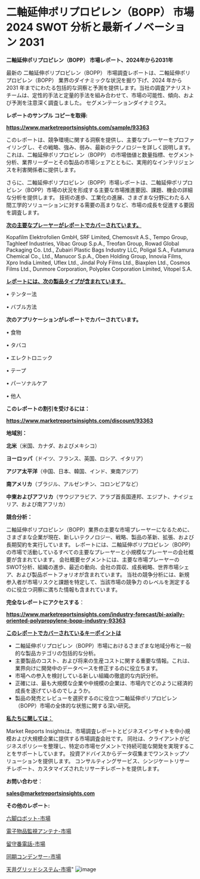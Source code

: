 # 二軸延伸ポリプロピレン（BOPP） 市場 2024 SWOT 分析と最新イノベーション 2031

<strong>二軸延伸ポリプロピレン（BOPP） 市場レポート、2024年から2031年</strong>

最新の 二軸延伸ポリプロピレン（BOPP） 市場調査レポートは、二軸延伸ポリプロピレン（BOPP） 業界のダイナミックな状況を掘り下げ、2024 年から 2031 年までにわたる包括的な洞察と予測を提供します。当社の調査アナリスト チームは、定性的手法と定量的手法を組み合わせて、市場の可能性、傾向、および予測を注意深く調査しました。 セグメンテーションダイナミクス。



<strong>レポートのサンプル コピーを取得:</strong> <a href=https://www.marketreportsinsights.com/sample/93363>

<strong><u>https://www.marketreportsinsights.com/sample/93363</u></strong></a>

このレポートは、競争環境に関する洞察を提供し、主要なプレーヤーをプロファイリングし、その戦略、強み、弱み、最新のテクノロジーを詳しく説明します。 これは、二軸延伸ポリプロピレン（BOPP） の市場価値と数量指標、セグメント分析、業界リーダーとその製品の市場シェアとともに、実用的なインテリジェンスを利害関係者に提供します。

さらに、二軸延伸ポリプロピレン（BOPP）市場レポートは、二軸延伸ポリプロピレン（BOPP）市場の状況を形成する主要な市場推進要因、課題、機会の詳細な分析を提供します。 技術の進歩、工業化の進展、さまざまな分野にわたる人間工学的ソリューションに対する需要の高まりなど、市場の成長を促進する要因を調査します。



<strong><u>次の主要なプレーヤーがレポートでカバーされています。</u></strong>

Kopafilm Elektrofolien GmbH, SRF Limited, Chemosvit A.S., Tempo Group, Taghleef Industries, Vibac Group S.p.A., Treofan Group, Rowad Global Packaging Co. Ltd., Zubairi Plastic Bags Industry LLC, Poligal S.A., Futamura Chemical Co., Ltd., Manucor S.p.A., Oben Holding Group, Innovia Films, Xpro India Limited, Uflex Ltd., Jindal Poly Films Ltd., Biaxplen Ltd., Cosmos Films Ltd., Dunmore Corporation, Polyplex Corporation Limited, Vitopel S.A.



<strong><u><b>レポートには、次の製品タイプが含まれています。</b></u></strong>

• テンター法

• バブル方法



<strong><b>次のアプリケーションがレポートでカバーされています。</b></strong>

• 食物

• タバコ

• エレクトロニック

• テープ

• パーソナルケア

• 他人



<strong><b>このレポートの割引を受けるには：</b></strong><a href=https://www.marketreportsinsights.com/discount/93363>

<strong><u>https://www.marketreportsinsights.com/discount/93363</u></strong></a>



<strong>地域別：</strong>



<strong>北米</strong>（米国、カナダ、およびメキシコ）



<strong>ヨーロッパ</strong>（ドイツ、フランス、英国、ロシア、イタリア）



<strong>アジア太平洋</strong>（中国、日本、韓国、インド、東南アジア）



<strong>南アメリカ</strong>（ブラジル、アルゼンチン、コロンビアなど）



<strong>中東およびアフリカ</strong>（サウジアラビア、アラブ首長国連邦、エジプト、ナイジェリア、および南アフリカ）



<strong>競合分析：</strong>

二軸延伸ポリプロピレン（BOPP）業界の主要な市場プレーヤーになるために、さまざまな企業が現在、新しいテクノロジー、戦略、製品の革新、拡張、および長期契約を実行しています。 レポートには、二軸延伸ポリプロピレン（BOPP）の市場で活動しているすべての主要なプレーヤーと小規模なプレーヤーの会社概要が含まれています。 会社概要セグメントには、主要な市場プレーヤーのSWOT分析、組織の進歩、最近の動向、会社の買収、成長戦略、世界市場シェア、および製品ポートフォリオが含まれています。 当社の競争分析には、新規参入者が市場リスクと課題を特定して、当該市場の競争力 のレベルを測定するのに役立つ洞察に満ちた情報も含まれています。



<strong>完全なレポートにアクセスする</strong>：

<a href=https://www.marketreportsinsights.com/industry-forecast/bi-axially-oriented-polypropylene-bopp-industry-93363>

<strong><u>https://www.marketreportsinsights.com/industry-forecast/bi-axially-oriented-polypropylene-bopp-industry-93363</u></strong></a>



<strong><u><b>このレポートでカバーされているキーポイントは</b></u></strong>
<ul>
  <li>二軸延伸ポリプロピレン（BOPP）市場におけるさまざまな地域分布と一般的な製品カテゴリの包括的な分析。</li>
  <li>主要製品のコスト、および将来の生産コストに関する重要な情報。これは、業界向けに開発中のデータベースを修正するのに役立ちます。</li>
  <li>市場への参入を検討している新しい組織の徹底的な内訳分析。</li>
  <li>正確には、最も大規模な企業や中規模の企業は、市場内でどのように経済的成長を遂げているのでしょうか。</li>
  <li>製品の発売とレビューを選択するのに役立つ二軸延伸ポリプロピレン（BOPP）市場の全体的な状態に関する深い研究。</li>
</ul>


<strong><u><b>私たちに関しては：</b></u></strong>

Market Reports Insightsは、市場調査レポートとビジネスインサイトを中小規模および大規模企業に提供する市場調査会社です。 同社は、クライアントがビジネスポリシーを整理し、特定の市場セグメントで持続可能な開発を実現することをサポートしています。 投資アドバイスからデータ収集までワンストップソリューションを提供します。 コンサルティングサービス、シンジケートリサーチレポート、カスタマイズされたリサーチレポートを提供します。



<strong><b>お問い合わせ</b></strong>：

<a href=mailto:sales@marketreportsinsights.com>

<strong><u>sales@marketreportsinsights.com</u></strong></a>



<strong>その他のレポート:</strong>

<a href=https://www.linkedin.com/pulse/六脚ロボット-市場-2023-総利益と主要ベンダー-2030-data-dive-discoveries-24-analysis-98czf/>六脚ロボット-市場</a>

<a href=https://www.linkedin.com/pulse/電子物品監視アンテナ-市場-2023-収益と成長ドライバー-2030-ojr9f/>電子物品監視アンテナ-市場</a>

<a href=https://www.linkedin.com/pulse/留守番電話-市場-2023-年のダイナミクスとビジネストレンド-2030-izmnf/>留守番電話-市場</a>

<a href=https://www.linkedin.com/pulse/同期コンデンサー-市場-2023-総合分析と事業成長戦略-2030-analytics-achievers-24-analysis-i6ewc/>同期コンデンサー-市場</a>

<a href=https://www.linkedin.com/pulse/天井グリッドシステム-市場-2023-swot-分析と最新イノベーション-2030-hiyqf/>天井グリッドシステム-市場</a>"
![image](https://github.com/gayatriri2/Market-Trends/assets/166717496/51d8479a-3060-4943-a381-8268716fd48e)
